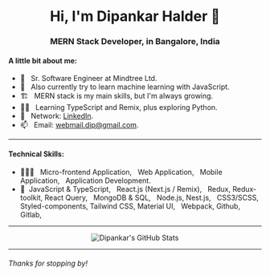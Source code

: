 <h1 align="center">Hi, I'm Dipankar Halder 👋</h1>
<h3 align="center">MERN Stack Developer, in Bangalore, India</h3>

#### A little bit about me:

- 🔭 &nbsp; Sr. Software Engineer at Mindtree Ltd.
- 🔭 &nbsp; Also currently try to learn machine learning with JavaScript.
- 🏗 &nbsp; MERN stack is my main skills, but I'm always growing.
- 👨‍💻 &nbsp; Learning TypeScript and Remix, plus exploring Python.
- 🤳 &nbsp; Network: [LinkedIn](https://www.linkedin.com/in/dipankar-h-72001bb0/).
- 📫 &nbsp; Email: [webmail.dip@gmail.com](mailto:webmail.dip@gmail.com).

---

#### Technical Skills:
- 🧑🏻‍💻 &nbsp; Micro-frontend Application, &nbsp; Web Application, &nbsp; Mobile Application, &nbsp; Application Development.
- 📌 &nbsp;JavaScript & TypeScript, &nbsp; React.js (Next.js / Remix), &nbsp; Redux, Redux-toolkit, React Query, &nbsp; MongoDB & SQL, &nbsp; Node.js, Nest.js, &nbsp; CSS3/SCSS, Styled-components, Tailwind CSS, Material UI, &nbsp; Webpack, Github, Gitlab,

---

<p align="center"><img align="center" src="https://github-readme-stats.vercel.app/api?username=DipankarHalder&show_icons=true" alt="Dipankar's GitHub Stats" /></p>

---

###### Thanks for stopping by!



